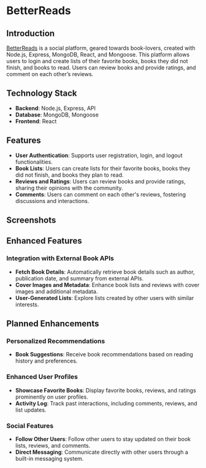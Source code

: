 # BetterReads

## Introduction
[BetterReads]() is a social platform, geared towards book-lovers, created with Node.js, Express, MongoDB, React, and Mongoose. This platform allows users to login and create lists of their favorite books, books they did not finish, and books to read. Users can review books and provide ratings, and comment on each other’s reviews.

## Technology Stack
- **Backend**: Node.js, Express, API
- **Database**: MongoDB, Mongoose
- **Frontend**: React

## Features
- **User Authentication**: Supports user registration, login, and logout functionalities.
- **Book Lists**: Users can create lists for their favorite books, books they did not finish, and books they plan to read.
- **Reviews and Ratings**: Users can review books and provide ratings, sharing their opinions with the community.
- **Comments**: Users can comment on each other's reviews, fostering discussions and interactions.

## Screenshots

<!-- ### Home Page
![Home Page BetterReads](./images/home.png)
### Book List
![Book List BetterReads](./images/book-list.png)
### Review Page
![Review Page BetterReads](./images/review.png)
### Comments
![Comments BetterReads](./images/comments.png) -->

## Enhanced Features
### Integration with External Book APIs

- **Fetch Book Details**: Automatically retrieve book details such as author, publication date, and summary from external APIs.
- **Cover Images and Metadata**: Enhance book lists and reviews with cover images and additional metadata.
- **User-Generated Lists**: Explore lists created by other users with similar interests.

## Planned Enhancements

### Personalized Recommendations

- **Book Suggestions**: Receive book recommendations based on reading history and preferences.

### Enhanced User Profiles

- **Showcase Favorite Books**: Display favorite books, reviews, and ratings prominently on user profiles.
- **Activity Log**: Track past interactions, including comments, reviews, and list updates.

### Social Features

- **Follow Other Users**: Follow other users to stay updated on their book lists, reviews, and comments.
- **Direct Messaging**: Communicate directly with other users through a built-in messaging system.



